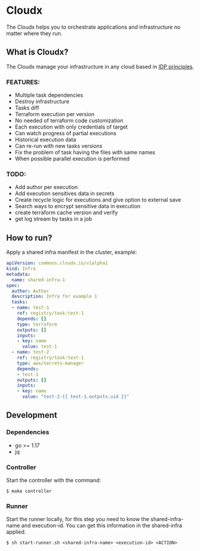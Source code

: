 # Cloudx

The Cloudx helps you to orchestrate applications and infrastructure no matter where they run.

## What is Cloudx?

The Cloudx manage your infrastructure in any cloud based in [IDP principles](https://internaldeveloperplatform.org/).


### FEATURES:
- Multiple task dependencies
- Destroy infrastructure
- Tasks diff
- Terraform execution per version
- No needed of terraform code customization
- Each execution with only credentials of target
- Can watch progress of partial executions
- Historical execution data
- Can re-run with new tasks versions
- Fix the problem of task having the files with same names
- When possible parallel execution is performed

### TODO: 
- Add author per execution
- Add execution sensitives data in secrets
- Create recycle logic for executions and give option to external save
- Search ways to encrypt sensitive data in execution
- create terraform cache version and verify
- get log stream by tasks in a job

## How to run?

Apply a shared infra manifest in the cluster, example:
```yaml
apiVersion: commons.cloudx.io/v1alpha1
kind: Infra
metadata:
  name: shared-infra-1
spec:
  author: Author
  description: Infra for example 1
  tasks:
  - name: test-1
    ref: registry/task:test-1
    depends: []
    type: terraform
    outputs: []
    inputs:
    - key: name
      value: test-1
  - name: test-2
    ref: registry/task:test-1
    type: aws/secrets-manager
    depends: 
    - test-1
    outputs: []
    inputs:
    - key: name
      value: "test-2-{{ test-1.outputs.uid }}"
```


## Development

### Dependencies
- go >= 1.17
- jq

### Controller
Start the controller with the command:
```
$ make controller
```
### Runner
Start the runner locally, for this step you need to know the shared-infra-name and execution-id. You can get this information in the shared-infra applied.
```
$ sh start-runner.sh <shared-infra-name> <execution-id> <ACTION>
```
